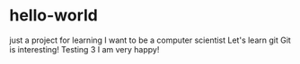 # hello-world
just a project for learning
I want to be a computer scientist
Let's learn git
Git is interesting!
Testing 3
I am very happy!

